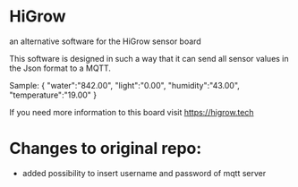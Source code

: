 # HiGrow
an alternative software for the HiGrow sensor board

This software is designed in such a way that it can send all sensor values in the Json format to a MQTT.

Sample:
{
  "water":"842.00",
  "light":"0.00",
  "humidity":"43.00",
  "temperature":"19.00"
}






If you need more information to this board visit https://higrow.tech


# Changes to original repo:
- added possibility to insert username and password of mqtt server
